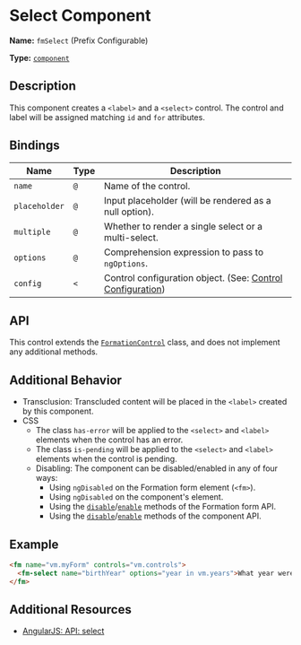 # Select Component

**Name:** `fmSelect` (Prefix Configurable)

**Type:** [`component`](https://docs.angularjs.org/guide/component)

## Description

This component creates a `<label>` and a `<select>` control. The control and label will be assigned matching `id` and `for` attributes.

## Bindings

|Name|Type|Description|
|---|---|---|
|`name`|`@`|Name of the control.|
|`placeholder`|`@`|Input placeholder (will be rendered as a null option).|
|`multiple`|`@`|Whether to render a single select or a multi-select.|
|`options`|`@`|Comprehension expression to pass to `ngOptions`.|
|`config`|`<`|Control configuration object. (See: [Control Configuration](/src/components/FormationControl#control-configuration))|

## API

This control extends the [`FormationControl`](/src/components/FormationControl) class, and does not implement any additional methods.

## Additional Behavior

- Transclusion: Transcluded content will be placed in the `<label>` created by this component.
- CSS
  - The class `has-error` will be applied to the `<select>` and `<label>` elements when the control has an error.
  - The class `is-pending` will be applied to the `<select>` and `<label>` elements when the control is pending.
  - Disabling: The component can be disabled/enabled in any of four ways:
    - Using `ngDisabled` on the Formation form element (`<fm>`).
    - Using `ngDisabled` on the component's element.
    - Using the [`disable`](https://github.com/darkobits/formation/tree/canary/src/components/Form#disable)/[`enable`](https://github.com/darkobits/formation/tree/canary/src/components/Form#enable) methods of the Formation form API.
    - Using the [`disable`](/src/components/FormationControl#disable)/[`enable`](/src/components/FormationControl#enable) methods of the component API.

## Example

```html
<fm name="vm.myForm" controls="vm.controls">
  <fm-select name="birthYear" options="year in vm.years">What year were you born in?</fm-select>
</fm>
```

## Additional Resources

- [AngularJS: API: select](https://docs.angularjs.org/api/ng/directive/select)
